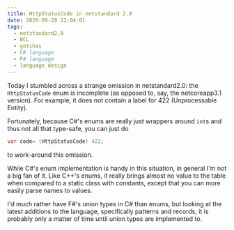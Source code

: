 ```yaml
---
title: HttpStatusCode in netstandard 2.0
date: 2020-09-28 22:04:01
tags:
  - netstandard2.0
  - BCL
  - gotchas
  - C# language
  - F# language
  - language design
---
```


Today I stumbled across a strange omission in netstandard2.0: the `HttpStatusCode` enum is incomplete (as opposed to, say, the netcoreapp3.1 version). For example, it does not contain a label for 422 (Unprocessable Entity). 

Fortunately, because C#'s enums are really just wrappers around `int`s and thus not all that type-safe, you can just do

```csharp
var code= (HttpStatusCode) 422;
```

to work-around this omission.

While C#'s enum implementation is handy in this situation, in general I'm not a big fan of it. Like C++'s enums, it really brings almost no value to the table when compared to a static class with constants, except that you can more easily parse names to values. 

I'd much rather have F#'s union types in C# than enums, but looking at the latest additions to the language, specifically patterns and records, it is probably only a matter of time until union types are implemented to. 
